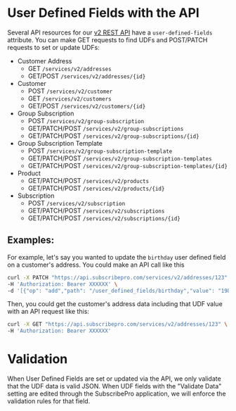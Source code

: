 # User Defined Fields with the API

Several API resources for our [v2 REST API](https://api.subscribepro.com/docs/rest) have a `user-defined-fields` attribute. You can make GET requests to find UDFs and POST/PATCH requests to set or update UDFs:

- Customer Address  
    - GET `/services/v2/addresses`
    - GET/POST `/services/v2/addresses/{id}`
- Customer 
    - POST `/services/v2/customer`
    - GET `/services/v2/customers`
    - GET/POST `/services/v2/customers/{id}`
- Group Subscription 
    - POST `/services/v2/group-subscription`
    - GET/PATCH/POST `/services/v2/group-subscriptions`
    - GET/PATCH/POST `/services/v2/group-subscriptions/{id}`
- Group Subscription Template 
    - POST `/services/v2/group-subscription-template`
    - GET/PATCH/POST `/services/v2/group-subscription-templates`
    - GET/PATCH/POST `/services/v2/group-subscription-templates/{id}`
- Product 
    - GET/PATCH/POST `/services/v2/products`
    - GET/PATCH/POST `/services/v2/products/{id}`
- Subscription 
    - POST `/services/v2/subscription`
    - GET/PATCH/POST `/services/v2/subscriptions`
    - GET/PATCH/POST `/services/v2/subscriptions/{id}`

## Examples:

For example, let's say you wanted to update the `birthday` user defined field on a customer's address. You could make an API call like this

```bash
curl -X PATCH "https://api.subscribepro.com/services/v2/addresses/123" \
-H 'Authorization: Bearer XXXXXX' \
-d '[{"op": "add","path": "/user_defined_fields/birthday","value": "1985-01-01"}]' 
```

Then, you could get the customer's address data including that UDF value with an API request like this:

```bash
curl -X GET "https://api.subscribepro.com/services/v2/addresses/123" \
-H 'Authorization: Bearer XXXXXX' 
```

# Validation

When User Defined Fields are set or updated via the API, we only validate that the UDF data is valid JSON. When UDF fields with the "Validate Data" setting are edited through the SubscribePro application, we will enforce the validation rules for that field.
